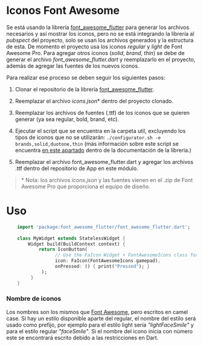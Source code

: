 # Iconos Font Awesome

Se está usando la librería [font_awesome_flutter](https://pub.dev/packages/font_awesome_flutter) para generar los archivos necesarios y así mostrar los iconos, pero no se está integrando la librería al *pubspect* del proyecto, solo se usan los archivos generados y la estructura de esta.
De momento el proyecto usa los iconos *regular* y *light* de Font Awesome Pro.
Para agregar otros iconos (*solid*, *brand*, *thin*) se debe de generar el archivo *font_awesome_flutter.dart* y reemplazarlo en el proyecto, además de agregar las fuentes de los nuevos iconos.

Para realizar ese proceso se deben seguir los siguientes pasos:

1. Clonar el repositorio de la librería [font_awesome_flutter](https://pub.dev/packages/font_awesome_flutter).

2. Reemplazar el archivo *icons.json** dentro del proyecto clonado.

3. Reemplazar los archivos de fuentes (.ttf) de los iconos que se quieren
   generar (ya sea regular, bold, brand, etc).

4. Ejecutar el script que se encuentra en la carpeta util, excluyendo los tipos de iconos que no se utilizarán:
   `./configurator.sh -e brands,solid,duotone,thin`
   (más información sobre este script se encuentra [en este apartado](https://pub.dev/packages/font_awesome_flutter#enable-pro-icons) dentro de la documentación de la librería.)

5. Reemplazar el archivo font_awesome_flutter.dart y agregar los archivos .ttf dentro del repositorio de App en este módulo.

>\* Nota: los archivos *icons.json* y las fuentes vienen en el .zip de Font Awesome Pro que proporciona el equipo de diseño.

# Uso

``` dart
    import 'package:font_awesome_flutter/font_awesome_flutter.dart';
    
    class MyWidget extends StatelessWidget {
	    Widget build(BuildContext context) {
		    return IconButton(
			      // Use the FaIcon Widget + FontAwesomeIcons class for the IconData
			      icon: FaIcon(FontAwesomeIcons.gamepad), 
			      onPressed: () { print("Pressed"); }
		     );
	     }
	} 
```

### Nombre de iconos

Los nombres son los mismos que [Font Awesome](https://fontawesome.com/icons), pero escritos en camel case. Si hay un estilo disponible aparte del regular, el nombre del estilo será usado como prefijo, por ejemplo para el estilo light sería *"lightFaceSmile"* y para el estilo regular *"faceSmile"*. Si el nombre del icono inicia con número este se encontrará escrito debido a las restricciones en Dart.